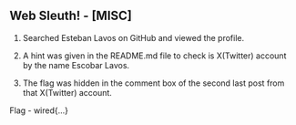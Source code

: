## Web Sleuth! - [MISC]

1. Searched Esteban Lavos on GitHub and viewed the profile.

2. A hint was given in the README.md file to check is X(Twitter) account by the name Escobar Lavos.

3. The flag was hidden in the comment box of the second last post from that X(Twitter) account.

Flag - wired{...}
